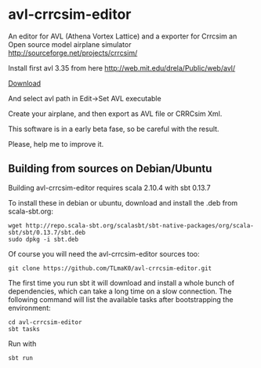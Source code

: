 avl-crrcsim-editor
==================

An editor for AVL (Athena Vortex Lattice) and a exporter for Crrcsim an Open source model airplane simulator http://sourceforge.net/projects/crrcsim/

Install first avl 3.35 from here http://web.mit.edu/drela/Public/web/avl/

[Download](https://github.com/TLmaK0/avl-crrcsim-editor/releases/latest)

And select avl path in Edit->Set AVL executable

Create your airplane, and then export as AVL file or CRRCsim Xml.

This software is in a early beta fase, so be careful with the result.

Please, help me to improve it.


Building from sources on Debian/Ubuntu
--------------------------------------

Building avl-crrcsim-editor requires scala 2.10.4 with sbt 0.13.7

To install these in debian or ubuntu, download and install the .deb from scala-sbt.org:

    wget http://repo.scala-sbt.org/scalasbt/sbt-native-packages/org/scala-sbt/sbt/0.13.7/sbt.deb
    sudo dpkg -i sbt.deb

Of course you will need the avl-crrcsim-editor sources too:

    git clone https://github.com/TLmaK0/avl-crrcsim-editor.git

The first time you run sbt it will download and install a whole bunch of dependencies, which can take a long time on a slow connection. The following command will list the available tasks after bootstrapping the environment:

    cd avl-crrcsim-editor
    sbt tasks

Run with 

	sbt run